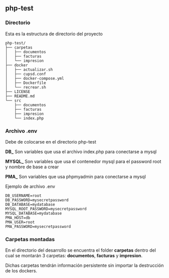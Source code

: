## php-test

### Directorio

Esta es la estructura de directorio del proyecto

```
php-test/
├── carpetas
│   ├── documentos
│   ├── facturas
│   └── impresion
├── docker
│   ├── actualizar.sh
│   ├── cupsd.conf
│   ├── docker-compose.yml
│   ├── Dockerfile
│   └── recrear.sh
├── LICENSE
├── README.md
└── src
    ├── documentos
    ├── facturas
    ├── impresion
    └── index.php
```

### Archivo .env

Debe de colocarse en el directorio php-test

**DB\_** Son variables que usa el archivo index.php para conectarse a mysql

**MYSQL\_** Son variables que usa el contenedor mysql para el password root y nombre de base a crear

**PMA\_** Son variables que usa phpmyadmin para conectarse a mysql

Ejemplo de archivo .env

```
DB_USERNAME=root
DB_PASSWORD=mysecretpassword
DB_DATABASE=mydatabase
MYSQL_ROOT_PASSWORD=mysecretpassword
MYSQL_DATABASE=mydatabase
PMA_HOST=db
PMA_USER=root
PMA_PASSWORD=mysecretpassword
```

### Carpetas montadas

En el directorio del desarrollo se encuentra el folder **carpetas** dentro del cual se montarán 3 carpetas: **documentos**, **facturas** y **impresion**.

Dichas carpetas tendrán información persistente sin importar la destrucción de los dockers.
